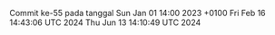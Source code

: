 Commit ke-55 pada tanggal Sun Jan 01 14:00 2023 +0100
Fri Feb 16 14:43:06 UTC 2024
Thu Jun 13 14:10:49 UTC 2024
